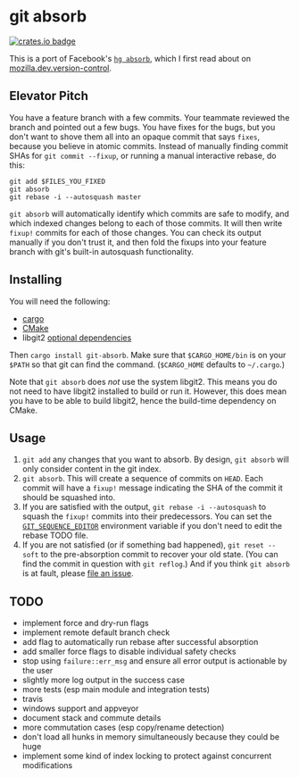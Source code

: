 # git absorb

[![crates.io badge](https://img.shields.io/crates/v/git-absorb.svg)](https://crates.io/crates/git-absorb)

This is a port of Facebook's [`hg absorb`](https://bitbucket.org/facebook/hg-experimental/src/default/hgext3rd/absorb/__init__.py?at=default&fileviewer=file-view-default), which I first read about on [mozilla.dev.version-control](https://groups.google.com/forum/#!msg/mozilla.dev.version-control/nh4fITFlEMk/ZNXgnAzxAQAJ).

## Elevator Pitch

You have a feature branch with a few commits. Your teammate reviewed the branch and pointed out a few bugs. You have fixes for the bugs, but you don't want to shove them all into an opaque commit that says `fixes`, because you believe in atomic commits. Instead of manually finding commit SHAs for `git commit --fixup`, or running a manual interactive rebase, do this:

```
git add $FILES_YOU_FIXED
git absorb
git rebase -i --autosquash master
```

`git absorb` will automatically identify which commits are safe to modify, and which indexed changes belong to each of those commits. It will then write `fixup!` commits for each of those changes. You can check its output manually if you don't trust it, and then fold the fixups into your feature branch with git's built-in autosquash functionality.

## Installing

You will need the following:

- [cargo](https://github.com/rust-lang/cargo)
- [CMake](https://cmake.org)
- libgit2 [optional dependencies](https://github.com/libgit2/libgit2#optional-dependencies)

Then `cargo install git-absorb`. Make sure that `$CARGO_HOME/bin` is on your `$PATH` so that git can find the command. (`$CARGO_HOME` defaults to `~/.cargo`.)

Note that `git absorb` does _not_ use the system libgit2. This means you do not need to have libgit2 installed to build or run it. However, this does mean you have to be able to build libgit2, hence the build-time dependency on CMake.

## Usage

1. `git add` any changes that you want to absorb. By design, `git absorb` will only consider content in the git index.
2. `git absorb`. This will create a sequence of commits on `HEAD`. Each commit will have a `fixup!` message indicating the SHA of the commit it should be squashed into.
3. If you are satisfied with the output, `git rebase -i --autosquash` to squash the `fixup!` commits into their predecessors. You can set the [`GIT_SEQUENCE_EDITOR`](https://stackoverflow.com/a/29094904) environment variable if you don't need to edit the rebase TODO file.
4. If you are not satisfied (or if something bad happened), `git reset --soft` to the pre-absorption commit to recover your old state. (You can find the commit in question with `git reflog`.) And if you think `git absorb` is at fault, please [file an issue](https://github.com/tummychow/git-absorb/issues/new).

## TODO

- implement force and dry-run flags
- implement remote default branch check
- add flag to automatically run rebase after successful absorption
- add smaller force flags to disable individual safety checks
- stop using `failure::err_msg` and ensure all error output is actionable by the user
- slightly more log output in the success case
- more tests (esp main module and integration tests)
- travis
- windows support and appveyor
- document stack and commute details
- more commutation cases (esp copy/rename detection)
- don't load all hunks in memory simultaneously because they could be huge
- implement some kind of index locking to protect against concurrent modifications
